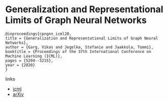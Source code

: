 # Generalization and Representational Limits of Graph Neural Networks

```
@inproceedings{cpngnn_icml20,
title = {Generalization and Representational Limits of Graph Neural Networks},
author = {Garg, Vikas and Jegelka, Stefanie and Jaakkola, Tommi},
booktitle = {Proceedings of the 37th International Conference on Machine Learning (ICML)},
pages = {5204--5215},
year = {2020}
}
```

links
- [icml](https://proceedings.icml.cc/book/3724.pdf)
- [arXiv](https://arxiv.org/abs/2002.06157)
